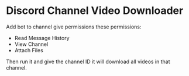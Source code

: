 # Discord Channel Video Downloader
Add bot to channel give permissions these permissions:
- Read Message History
- View Channel
- Attach Files

Then run it and give the channel ID it will download all videos in that
channel.

